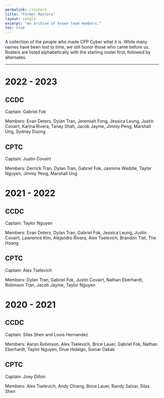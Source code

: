 ```yaml
---
permalink: /rosters
title: "Former Rosters"
layout: single
excerpt: "An archive of known team members."
toc: true
---
```

A collection of the people who made CPP Cyber what it is. While many names have been lost to time, we still honor those who came before us. Rosters are listed alphabetically with the starting roster first, followed by alternates.

---
# 2022 - 2023

## CCDC
Captain: Gabriel Fok

Members: Evan Deters, Dylan Tran, Jeremiah Fong, Jessica Leung, Justin Covairt, Karina Rivera, Tanay Shah, Jacob Jayme, Jimmy Peng, Marshall Ung, Sydney Duong

## CPTC
Captain: Justin Covairt

Members: Derrick Tran, Dylan Tran, Gabriel Fok, Jasmine Weddle, Taylor Nguyen, Jimmy Peng, Marshall Ung

# 2021 - 2022

## CCDC
Captain: Taylor Nguyen

Members: Evan Deters, Dylan Tran, Gabriel Fok, Jessica Leung, Justin Covairt, Lawrence Kim, Alejandro Rivera, Alex Tselevich, Brandon Tiet, The Hoang

## CPTC
Captain: Alex Tselevich

Members: Dylan Tran, Gabriel Fok, Justin Covairt, Nathan Eberhardt, Robinson Tran, Jacob Jayme, Taylor Nguyen 

# 2020 - 2021

## CCDC
Captain: Silas Shen and Louis Hernandez

Members: Aaron Robinson, Alex Tselevich, Brice Lauer, Gabriel Fok, Nathan Eberhardt, Taylor Nguyen, Drue Hidalgo, Somar Dakak

## CPTC
Captain: Joey Dillon

Members: Alex Tselevich, Andy Chiang, Brice Lauer, Randy Salzar, Silas Shen
